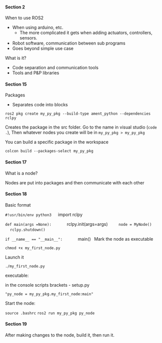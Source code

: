 #### Section 2

When to use ROS2
- When using arduino, etc.
	- The more complicated it gets when adding actuators, controllers, sensors.
- Robot software, communication between sub programs
- Goes beyond simple use case

What is it?
- Code separation and communication tools
- Tools and P&P libraries


#### Section 15

Packages
- Separates code into blocks

`ros2 pkg create my_py_pkg --build-type ament_python --dependencies rclpy`

Creates the package in the src folder. Go to the name in visual studio (`code .`), Then whatever nodes you create will be in `my_py_pkg > my_py_pkg`

You can build a specific package in the workspace

`colcon build --packages-select my_py_pkg`

#### Section 17

What is a node?

Nodes are put into packages and then communicate with each other

#### Section 18

Basic format

`#!usr/bin/env python3  
`import rclpy

`def main(args =None):  
    `rclpy.init(args=args)    
    `node = MyNode()`
    `rclpy.shutdown()`

`if __name__ == "__main__":  
    `main()`
`
Mark the node as executable

`chmod +x my_first_node.py`

Launch it

`./my_first_node.py`

executable:

in the console scripts brackets - setup.py

`"py_node = my_py_pkg.my_first_node:main"`

Start the node:

`source .bashrc`
`ros2 run my_py_pkg py_node`


#### Section 19

After making changes to the node, build it, then run it.